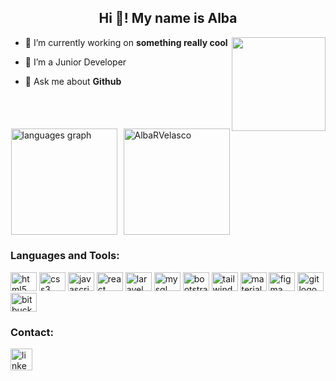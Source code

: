 <h2 align="center">Hi 👋! My name is Alba </h2>
<img align="right" height="150" src="https://i.imgflip.com/65efzo.gif"  />

- 🔭 I’m currently working on **something really cool**

- 🌱 I’m a Junior Developer

- 💬 Ask me about **Github**


<br>
<br>

####

<div style="display: flex; justify-content: center; align-items: center; flex-wrap: wrap; gap: 10px;">
  <img src="https://github-readme-stats.vercel.app/api/top-langs?username=AlbaRVelasco&locale=en&hide_title=false&layout=compact&card_width=200&langs_count=5&theme=dracula&hide_border=false" height="170" alt="languages graph" style="max-width: 200px;" />
  <img src="https://github-readme-stats.vercel.app/api?username=AlbaRVelasco&show_icons=true&locale=en&theme=dracula&hide_border=false" height=170" alt="AlbaRVelasco" style="max-width: 200px;" />
</div>
<div align="center">
  
###
<h3 align="left">Languages and Tools:</h3>
<div align="left">

  <img src="https://cdn.jsdelivr.net/gh/devicons/devicon/icons/html5/html5-original.svg" height="30" width="42" alt="html5 logo"  />
  <img src="https://cdn.jsdelivr.net/gh/devicons/devicon/icons/css3/css3-original.svg" height="30" width="42" alt="css3 logo"  />
  <img src="https://cdn.jsdelivr.net/gh/devicons/devicon/icons/javascript/javascript-original.svg" height="30" width="42" alt="javascript logo"  /> 
  <img src="https://cdn.jsdelivr.net/gh/devicons/devicon/icons/react/react-original.svg" height="30" width="42" alt="react logo"/>   
  <img src="https://cdn.jsdelivr.net/gh/devicons/devicon@latest/icons/laravel/laravel-original.svg"  height="30" width="42" alt="laravel logo" />          
  <img src="https://cdn.jsdelivr.net/gh/devicons/devicon/icons/mysql/mysql-original-wordmark.svg" height="30" width="42" alt="mysql logo" />
  <img src="https://cdn.jsdelivr.net/gh/devicons/devicon@latest/icons/bootstrap/bootstrap-original-wordmark.svg" height="30" width="42" alt="bootstrap logo" />         
  <img src="https://cdn.jsdelivr.net/gh/devicons/devicon@latest/icons/tailwindcss/tailwindcss-original.svg" height="30" width="42" alt="tailwind logo"/>          
  <img src="https://cdn.jsdelivr.net/gh/devicons/devicon/icons/materialui/materialui-original.svg" height="30" width="42" alt="materialui logo"/>
  <img src="https://cdn.jsdelivr.net/gh/devicons/devicon/icons/figma/figma-original.svg" height="30" width="42" alt="figma logo"/>  
  <img src="https://cdn.jsdelivr.net/gh/devicons/devicon/icons/git/git-original-wordmark.svg"  height="30" width="42" alt="git logo"/>
  <img src="https://cdn.jsdelivr.net/gh/devicons/devicon@latest/icons/bitbucket/bitbucket-original-wordmark.svg" height="30" width="42" alt="bitbucket logo" />
          
          
</div>
 
 <h3 align="left">Contact:</h3>
 <div align="left">
 <a href="https://www.linkedin.com/in/alba-r-v-glez/"> <img src="https://img.shields.io/static/v1?message=LinkedIn&logo=linkedin&label=&color=0077B5&logoColor=white&labelColor=&style=for-the-badge" height="35" alt="linkedin logo"  /></a>
</div>

###

